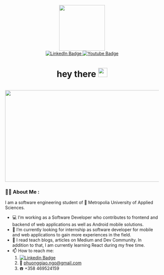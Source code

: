 <div id="header" align="center">
  <img src="https://media.giphy.com/media/3kPDmoWdBpQPNhCnUG/giphy.gif" width="150"/>
  
  <div id="badges">
    <a href="https://www.linkedin.com/in/giao-ngo-b67450116/" target="_blank">
      <img src="https://img.shields.io/badge/LinkedIn-blue?style=for-the-badge&logo=linkedin&logoColor=white" alt="LinkedIn Badge"/>
    </a>
    <a href="https://www.youtube.com/channel/UC9IaWVEyCYjHZHPYJ4fvwIQ" target="_blank">
      <img src="https://img.shields.io/badge/YouTube-red?style=for-the-badge&logo=youtube&logoColor=white" alt="Youtube Badge"/>
    </a>
  </div>
  
  <img src="https://komarev.com/ghpvc/?username=giaongo&style=flat-square&color=blue" alt=""/>
  
  <h1>
    hey there
    <img src="https://media.giphy.com/media/hvRJCLFzcasrR4ia7z/giphy.gif" width="30px"/>
  </h1>  
</div>
<br/>

<div id="about_me" align="center" >
    <img src="https://media.giphy.com/media/L1R1tvI9svkIWwpVYr/giphy.gif" width="600" height="300"/>
</div>

### :woman_technologist: About Me :
I am a software engineering student of 🏫 Metropolia University of Applied Sciences.
- :computer: I’m working as a Software Developer who contributes to frontend and backend of web applications as well as Android mobile solutions. 
- 🔭 I’m currently looking for internship as software developer for mobile and web applications to gain more experiences in the field. 
- 🌱 I read teach blogs, articles on Medium and Dev Community. In addition to that, I am currently learning React during my free time.
- 📫 How to reach me: 
  1. [![Linkedin Badge](https://img.shields.io/badge/-giaongo-blue?style=flat&logo=Linkedin&logoColor=white)](https://www.linkedin.com/in/giao-ngo-b67450116/)
  2. :e-mail: phuonggiao.ngo@gmail.com
  3. :phone:  +358 469524159


